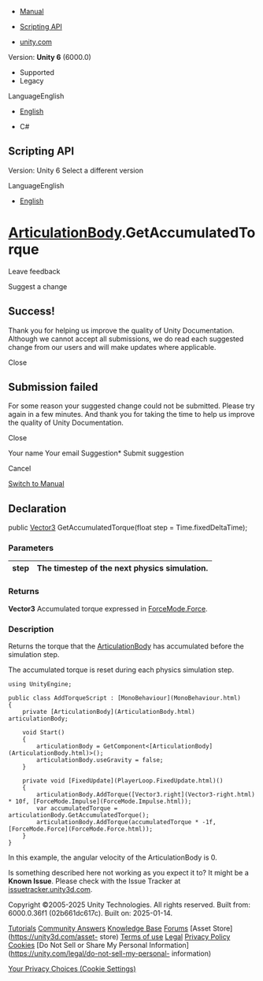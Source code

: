 [ ]()

  * [Manual](../Manual/index.html)
  * [Scripting API](../ScriptReference/index.html)

  * [unity.com](https://unity.com/)

Version: **Unity 6** (6000.0)

  * Supported
  * Legacy

LanguageEnglish

  * [English]()

  * C#

[ ](https://docs.unity3d.com)

## Scripting API

Version: Unity 6 Select a different version

LanguageEnglish

  * [English]()

#  [ArticulationBody](ArticulationBody.html).GetAccumulatedTorque

Leave feedback

Suggest a change

## Success!

Thank you for helping us improve the quality of Unity Documentation. Although
we cannot accept all submissions, we do read each suggested change from our
users and will make updates where applicable.

Close

## Submission failed

For some reason your suggested change could not be submitted. Please <a>try
again</a> in a few minutes. And thank you for taking the time to help us
improve the quality of Unity Documentation.

Close

Your name Your email Suggestion* Submit suggestion

Cancel

[Switch to Manual](../Manual/class-ArticulationBody.html "Go to
ArticulationBody Component in the Manual")

## Declaration

public [Vector3](Vector3.html) GetAccumulatedTorque(float step =
Time.fixedDeltaTime);

### Parameters

step | The timestep of the next physics simulation.  
---|---  
  
### Returns

**Vector3** Accumulated torque expressed in
[ForceMode.Force](ForceMode.Force.html).

### Description

Returns the torque that the [ArticulationBody](ArticulationBody.html) has
accumulated before the simulation step.

The accumulated torque is reset during each physics simulation step.

    
    
    using UnityEngine;  
      
    public class AddTorqueScript : [MonoBehaviour](MonoBehaviour.html)
    {
        private [ArticulationBody](ArticulationBody.html) articulationBody;  
      
        void Start()
        {
            articulationBody = GetComponent<[ArticulationBody](ArticulationBody.html)>();
            articulationBody.useGravity = false;
        }  
      
        private void [FixedUpdate](PlayerLoop.FixedUpdate.html)()
        {
            articulationBody.AddTorque([Vector3.right](Vector3-right.html) * 10f, [ForceMode.Impulse](ForceMode.Impulse.html));
            var accumulatedTorque = articulationBody.GetAccumulatedTorque();
            articulationBody.AddTorque(accumulatedTorque * -1f, [ForceMode.Force](ForceMode.Force.html));
        }
    }
    

In this example, the angular velocity of the ArticulationBody is 0.

Is something described here not working as you expect it to? It might be a
**Known Issue**. Please check with the Issue Tracker at
[issuetracker.unity3d.com](https://issuetracker.unity3d.com).

Copyright ©2005-2025 Unity Technologies. All rights reserved. Built from:
6000.0.36f1 (02b661dc617c). Built on: 2025-01-14.

[Tutorials](https://unity3d.com/learn) [Community
Answers](https://answers.unity3d.com) [Knowledge
Base](https://support.unity3d.com/hc/en-us)
[Forums](https://forum.unity3d.com) [Asset Store](https://unity3d.com/asset-
store) [Terms of use](https://docs.unity3d.com/Manual/TermsOfUse.html)
[Legal](https://unity.com/legal) [Privacy
Policy](https://unity.com/legal/privacy-policy)
[Cookies](https://unity.com/legal/cookie-policy) [Do Not Sell or Share My
Personal Information](https://unity.com/legal/do-not-sell-my-personal-
information)

[Your Privacy Choices (Cookie Settings)](javascript:void\(0\);)

